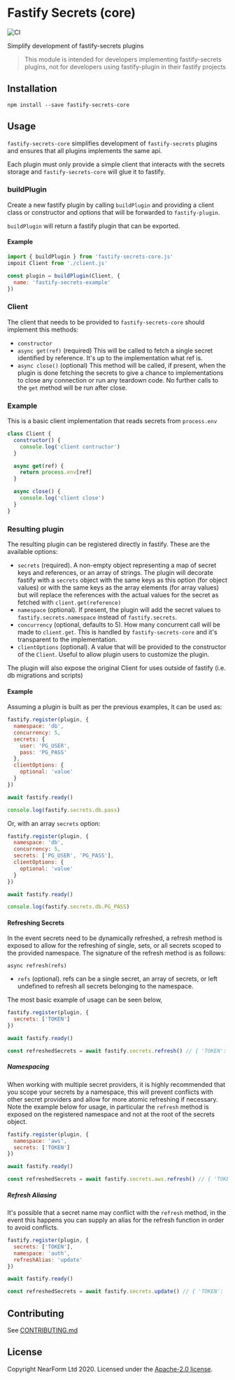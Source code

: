 # Fastify Secrets (core)

![CI](https://github.com/nearform/fastify-secrets-core/workflows/CI/badge.svg)

Simplify development of fastify-secrets plugins

> This module is intended for developers implementing fastify-secrets plugins, not for developers using fastify-plugin in their fastify projects

## Installation

```
npm install --save fastify-secrets-core
```

## Usage

`fastify-secrets-core` simplifies development of `fastify-secrets` plugins and ensures that all plugins implements the same api.

Each plugin must only provide a simple client that interacts with the secrets storage and `fastify-secrets-core` will glue it to fastify.

### buildPlugin

Create a new fastify plugin by calling `buildPlugin` and providing a client class or constructor and options that will be forwarded to `fastify-plugin`.

`buildPlugin` will return a fastify plugin that can be exported.

#### Example

```js
import { buildPlugin } from 'fastify-secrets-core.js'
impoit Client from './client.js'

const plugin = buildPlugin(Client, {
  name: 'fastify-secrets-example'
})
```

### Client

The client that needs to be provided to `fastify-secrets-core` should implement this methods:

- `constructor`
- `async get(ref)` (required) This will be called to fetch a single secret identified by reference. It's up to the implementation what ref is.
- `async close()` (optional) This method will be called, if present, when the plugin is done fetching the secrets to give a chance to implementations to close any connection or run any teardown code. No further calls to the `get` method will be run after close.

### Example

This is a basic client implementation that reads secrets from `process.env`

```js
class Client {
  constructor() {
    console.log('client contructor')
  }

  async get(ref) {
    return process.env[ref]
  }

  async close() {
    console.log('client close')
  }
}
```

### Resulting plugin

The resulting plugin can be registered directly in fastify.
These are the available options:

- `secrets` (required). A non-empty object representing a map of secret keys and references, or an array of strings. The plugin will decorate fastify with a `secrets` object with the same keys as this option (for object values) or with the same keys as the array elements (for array values) but will replace the references with the actual values for the secret as fetched with `client.get(reference)`
- `namespace` (optional). If present, the plugin will add the secret values to `fastify.secrets.namespace` instead of `fastify.secrets`.
- `concurrency` (optional, defaults to 5). How many concurrent call will be made to `client.get`. This is handled by `fastify-secrets-core` and it's transparent to the implementation.
- `clientOptions` (optional). A value that will be provided to the constructor of the `Client`. Useful to allow plugin users to customize the plugin.

The plugin will also expose the original Client for uses outside of fastify (i.e. db migrations and scripts)

#### Example

Assuming a plugin is built as per the previous examples, it can be used as:

```js
fastify.register(plugin, {
  namespace: 'db',
  concurrency: 5,
  secrets: {
    user: 'PG_USER',
    pass: 'PG_PASS'
  },
  clientOptions: {
    optional: 'value'
  }
})

await fastify.ready()

console.log(fastify.secrets.db.pass)
```

Or, with an array `secrets` option:

```js
fastify.register(plugin, {
  namespace: 'db',
  concurrency: 5,
  secrets: ['PG_USER', 'PG_PASS'],
  clientOptions: {
    optional: 'value'
  }
})

await fastify.ready()

console.log(fastify.secrets.db.PG_PASS)
```

#### Refreshing Secrets

In the event secrets need to be dynamically refreshed, a refresh method is exposed to allow for the refreshing of single, sets, or all secrets scoped to the provided namespace. The signature of the refresh method is as follows:

`async refresh(refs)`

- `refs` (optional). refs can be a single secret, an array of secrets, or left undefined to refresh all secrets belonging to the namespace.

The most basic example of usage can be seen below,

```js
fastify.register(plugin, {
  secrets: ['TOKEN']
})

await fastify.ready()

const refreshedSecrets = await fastify.secrets.refresh() // { 'TOKEN': 'refreshed value' }
```

##### Namespacing

When working with multiple secret providers, it is highly recommended that you scope your secrets by a namespace, this will prevent conflicts with other secret providers and allow for more atomic refreshing if necessary. Note the example below for usage, in particular the `refresh` method is exposed on the registered namespace and not at the root of the secrets object.

```js
fastify.register(plugin, {
  namespace: 'aws',
  secrets: ['TOKEN']
})

await fastify.ready()

const refreshedSecrets = await fastify.secrets.aws.refresh() // { 'TOKEN': 'refreshed value' }
```

##### Refresh Aliasing

It's possible that a secret name may conflict with the `refresh` method, in the event this happens you can supply an alias for the refresh function in order to avoid conflicts.

```js
fastify.register(plugin, {
  secrets: ['TOKEN'],
  namespace: 'auth',
  refreshAlias: 'update'
})

await fastify.ready()

const refreshedSecrets = await fastify.secrets.update() // { 'TOKEN': 'refreshed value' }
```

## Contributing

See [CONTRIBUTING.md](./CONTRIBUTING.md)

## License

Copyright NearForm Ltd 2020. Licensed under the [Apache-2.0 license](http://www.apache.org/licenses/LICENSE-2.0).

